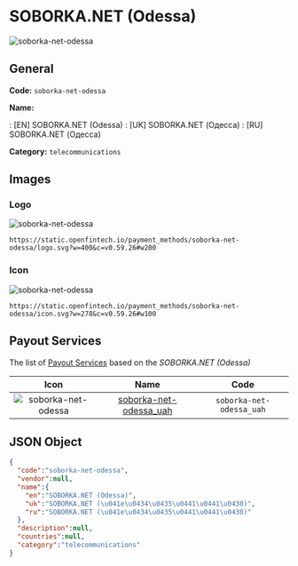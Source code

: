 
# SOBORKA.NET (Odessa) 
![soborka-net-odessa](https://static.openfintech.io/payment_methods/soborka-net-odessa/logo.svg?w=400&c=v0.59.26#w200)  

## General 
**Code:** `soborka-net-odessa` 
 
**Name:** 
 
:	[EN] SOBORKA.NET (Odessa) 
:	[UK] SOBORKA.NET (Одесса) 
:	[RU] SOBORKA.NET (Одесса) 
 
**Category:** `telecommunications` 
 

## Images 

### Logo 
![soborka-net-odessa](https://static.openfintech.io/payment_methods/soborka-net-odessa/logo.svg?w=400&c=v0.59.26#w200)  

```
https://static.openfintech.io/payment_methods/soborka-net-odessa/logo.svg?w=400&c=v0.59.26#w200
```  

### Icon 
![soborka-net-odessa](https://static.openfintech.io/payment_methods/soborka-net-odessa/icon.svg?w=278&c=v0.59.26#w100)  

```
https://static.openfintech.io/payment_methods/soborka-net-odessa/icon.svg?w=278&c=v0.59.26#w100
```  

## Payout Services 
 
The list of [Payout Services](/payout-services/) based on the _SOBORKA.NET (Odessa)_ 

|Icon|Name|Code| 
|:---:|:---:|:---:| 
|![soborka-net-odessa](https://static.openfintech.io/payout_methods/soborka-net-odessa/icon.svg?w=278&c=v0.59.26#w40) |[soborka-net-odessa_uah](/payout-services/soborka-net-odessa_uah/)|`soborka-net-odessa_uah`| 
 

## JSON Object 

```json
{
  "code":"soborka-net-odessa",
  "vendor":null,
  "name":{
    "en":"SOBORKA.NET (Odessa)",
    "uk":"SOBORKA.NET (\u041e\u0434\u0435\u0441\u0441\u0430)",
    "ru":"SOBORKA.NET (\u041e\u0434\u0435\u0441\u0441\u0430)"
  },
  "description":null,
  "countries":null,
  "category":"telecommunications"
}
```  
